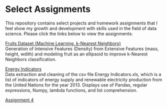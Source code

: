 
# Select Assignments

This repository contains select projects and homework assignments that I feel show my growth and development with skills used in the field of data science.
Please click the links below to view the assignments:

[Fruits Dataset (Machine Learning, k-Nearest Neighbors)](https://nbviewer.jupyter.org/github/kylejlynch/Assignments/blob/master/k-NN_Feature_Improvement.ipynb)  
Generation of Intensive Features (Density) from Extensive Features (mass, height, wdith) and modeling fruit as an ellipsoid to improve k-Nearest Neighbors classification.

[Energy Indicators](https://nbviewer.jupyter.org/github/kylejlynch/Select_Assignments/blob/master/Assignment3.ipynb)  
Data extraction and cleaning of the csv file Energy Indicators.xls, which is a list of indicators of energy supply and renewable electricity production from the United Nations for the year 2013. Displays use of Pandas, regular expressions, Numpy, lambda functions, and list comprehension.

[Assignment 4](https://nbviewer.jupyter.org/github/kylejlynch/Select_Assignments/blob/master/Assignment4.ipynb)
